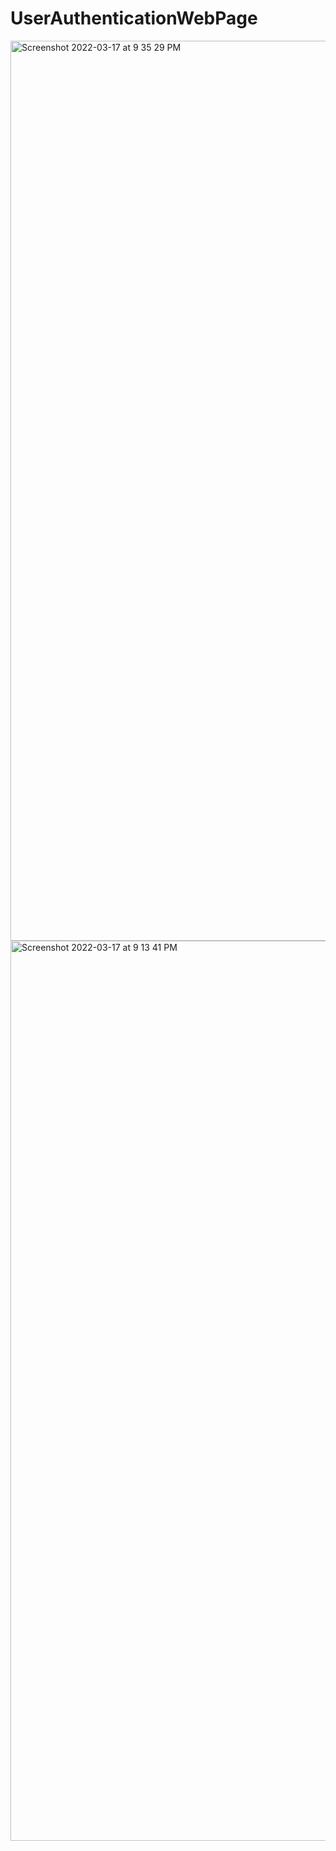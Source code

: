  # UserAuthenticationWebPage
<img width="1440" alt="Screenshot 2022-03-17 at 9 35 29 PM" src="https://user-images.githubusercontent.com/57069528/158843121-4ed01cc6-6aa7-4ce2-a90c-457492aec5ca.png">
<img width="1440" alt="Screenshot 2022-03-17 at 9 13 41 PM" src="https://user-images.githubusercontent.com/57069528/158843092-4f53747d-08b9-47b5-a9f9-a53d2f0d563b.png">

